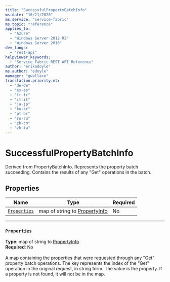```yaml
---
title: "SuccessfulPropertyBatchInfo"
ms.date: "10/21/2020"
ms.service: "service-fabric"
ms.topic: "reference"
applies_to: 
  - "Azure"
  - "Windows Server 2012 R2"
  - "Windows Server 2016"
dev_langs: 
  - "rest-api"
helpviewer_keywords: 
  - "Service Fabric REST API Reference"
author: "erikadoyle"
ms.author: "edoyle"
manager: "gwallace"
translation.priority.mt: 
  - "de-de"
  - "es-es"
  - "fr-fr"
  - "it-it"
  - "ja-jp"
  - "ko-kr"
  - "pt-br"
  - "ru-ru"
  - "zh-cn"
  - "zh-tw"
---
```

# SuccessfulPropertyBatchInfo

Derived from PropertyBatchInfo. Represents the property batch succeeding. Contains the results of any "Get" operations in the batch.

## Properties
| Name | Type | Required |
| --- | --- | --- |
| [`Properties`](#properties) | map of string to [PropertyInfo](sfclient-v72-model-propertyinfo.md) | No |

____
### `Properties`
__Type__: map of string to [PropertyInfo](sfclient-v72-model-propertyinfo.md) <br/>
__Required__: No<br/>
<br/>
A map containing the properties that were requested through any "Get" property batch operations. The key represents the index of the "Get" operation in the original request, in string form. The value is the property. If a property is not found, it will not be in the map.

